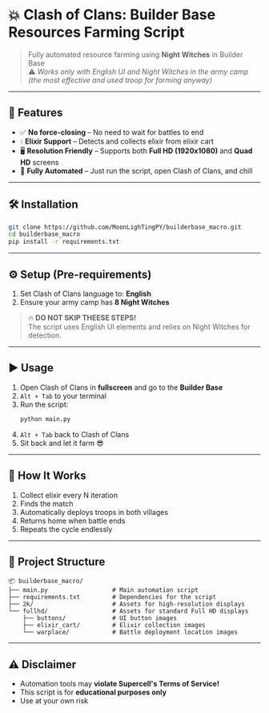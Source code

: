 # 💥 Clash of Clans: Builder Base Resources Farming Script

> Fully automated resource farming using **Night Witches** in Builder Base  
> ⚠️ *Works only with English UI and Night Witches in the army camp (the most effective and used troop for farming anyway)*

---

## 🚀 Features

- ✅ **No force-closing** – No need to wait for battles to end
- 💧 **Elixir Support** – Detects and collects elixir from elixir cart 
- 🖥️ **Resolution Friendly** – Supports both **Full HD (1920x1080)** and **Quad HD** screens  
- 🤖 **Fully Automated** – Just run the script, open Clash of Clans, and chill  

---

## 🛠 Installation

```bash
git clone https://github.com/MoonLighTingPY/builderbase_macro.git
cd builderbase_macro
pip install -r requirements.txt
```

---

## ⚙️ Setup (Pre-requirements)

1. Set Clash of Clans language to: **English**
2. Ensure your army camp has **8 Night Witches**

> 🔥 **DO NOT SKIP THEESE STEPS!**  
> The script uses English UI elements and relies on Night Witches for detection.

---

## ▶️ Usage

1. Open Clash of Clans in **fullscreen** and go to the **Builder Base**
2. `Alt + Tab` to your terminal
3. Run the script:
   ```bash
   python main.py
   ```
4. `Alt + Tab` back to Clash of Clans  
5. Sit back and let it farm 😎

---

## 🧠 How It Works

1. Collect elixir every N iteration
2. Finds the match
3. Automatically deploys troops in both villages
4. Returns home when battle ends 
6. Repeats the cycle endlessly

---

## 📁 Project Structure

```
📦 builderbase_macro/
├── main.py                  # Main automation script
├── requirements.txt         # Dependencies for the script
├── 2k/                      # Assets for high-resolution displays
└── fullhd/                  # Assets for standard Full HD displays
    ├── buttons/             # UI button images
    ├── elixir_cart/         # Elixir collection images
    └── warplace/            # Battle deployment location images
```

---

## ⚠️ Disclaimer

- Automation tools may **violate Supercell's Terms of Service!**
- This script is for **educational purposes only**
- Use at your own risk
